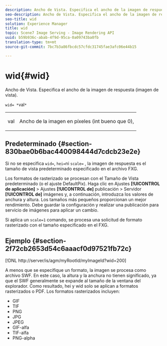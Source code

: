```yaml
---
description: Ancho de Vista. Especifica el ancho de la imagen de respuesta (imagen de vista).
seo-description: Ancho de Vista. Especifica el ancho de la imagen de respuesta (imagen de vista).
seo-title: wid
solution: Experience Manager
title: wid
topic: Scene7 Image Serving - Image Rendering API
uuid: b59b936c-abab-4f9d-95ca-0a09743ba0fb
translation-type: tm+mt
source-git-commit: 7bc7b3a86fbcdc57cfdc31745fae3afc06e44b15

---
```



# wid{#wid}

Ancho de Vista. Especifica el ancho de la imagen de respuesta (imagen de vista).

`wid= *`val`*`

<table id="simpletable_8229FEFB366F4A799C206FD3E3C601BA"> 
 <tr class="strow"> 
  <td class="stentry"> <p><span class="codeph"> <span class="varname"> val</span></span> </p> </td> 
  <td class="stentry"> <p>Ancho de la imagen en píxeles (int bueno que 0), </p></td> 
 </tr> 
</table>

## Predeterminado {#section-830bae0b6bac440098444d7cdcb23e2e}

Si no se especifica `wid=`, `hei=`ni `scale=` , la imagen de respuesta es el tamaño de vista predeterminado especificado en el archivo FXG.

Los formatos de rasterizado se procesan con el Tamaño de Vista predeterminado (o el ajuste DefaultPix). Haga clic en Ajustes **[!UICONTROL de aplicación]** > Ajustes **[!UICONTROL de]** publicación > Servidor **[!UICONTROL de]** imágenes y, a continuación, introduzca los valores de anchura y altura. Los tamaños más pequeños proporcionan un mejor rendimiento. Debe guardar la configuración y realizar una publicación para servicio de imágenes para aplicar un cambio.

Si aplica un `scale=1` comando, se procesa una solicitud de formato rasterizado con el tamaño especificado en el FXG.

## Ejemplo {#section-2f72cb2653d54c6aaacf0d97521fb72c}

[!DNL http://server/is/agm/myRootId/myImageId?wid=200]

A menos que se especifique un formato, la imagen se procesa como archivo SWF. En este caso, la altura y la anchura no tienen significado, ya que el SWF generalmente se expande al tamaño de la ventana del explorador. Como resultado, hei y wid solo se aplican a formatos rasterizados o PDF. Los formatos rasterizados incluyen:

* GIF
* TIF
* PNG
* JPG
* JPEG
* GIF-alfa
* TIF-alfa
* PNG-alpha

